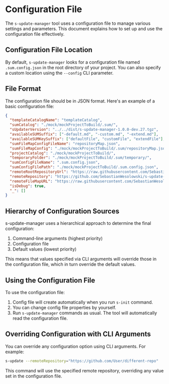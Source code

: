 # Configuration File

The `s-update-manager` tool uses a configuration file to manage various settings and parameters. This document explains how to set up and use the configuration file effectively.

## Configuration File Location

By default, `s-update-manager` looks for a configuration file named `.sum.config.json` in the root directory of your project. You can also specify a custom location using the `--config` CLI parameter.

## File Format

The configuration file should be in JSON format. Here's an example of a basic configuration file:

```json
{
  "templateCatalogName": "templateCatalog",
  "sumCatalog": "./mock/mockProjectToBuild/.sum/",
  "sUpdaterVersion": "../../dist/s-update-manager-1.0.0-dev.27.tgz",
  "availableSUMSuffix": ["-default.md", "-custom.md", "-extend.md"],
  "availableSUMKeySuffix": ["defaultFile", "customFile", "extendFile"],
  "sumFileMapConfigFileName": "repositoryMap.json",
  "sumFileMapConfig": "./mock/mockProjectToBuild/.sum/repositoryMap.json",
  "projectCatalog": "./mock/mockProjectToBuild/",
  "temporaryFolder": "./mock/mockProjectToBuild/.sum/temporary/",
  "sumConfigFileName": ".sum.config.json",
  "sumConfigFilePath": "./mock/mockProjectToBuild/.sum.config.json",
  "remoteRootRepositoryUrl": "https://raw.githubusercontent.com/SebastianWesolowski/s-update-manager/dev/mock/mockTemplateToUpdate",
  "remoteRepository": "https://github.com/SebastianWesolowski/s-update-manager/tree/dev/mock/mockTemplateToUpdate",
  "remoteFileMapURL": "https://raw.githubusercontent.com/SebastianWesolowski/s-update-manager/dev/mock/mockTemplateToUpdate/templateCatalog/repositoryMap.json",
  "isDebug": true,
  "_": []
}
```

## Hierarchy of Configuration Sources

s-update-manager uses a hierarchical approach to determine the final configuration:

1. Command-line arguments (highest priority)
2. Configuration file
3. Default values (lowest priority)

This means that values specified via CLI arguments will override those in the configuration file, which in turn override the default values.

## Using the Configuration File

To use the configuration file:

1. Config file will create automatically when you run `s-init` command.
2. You can change config file properties by yourself.
3. Run `s-update-manager` commands as usual. The tool will automatically read the configuration file.

## Overriding Configuration with CLI Arguments

You can override any configuration option using CLI arguments. For example:

```bash
s-update --remoteRepository="https://github.com/User/different-repo"
```

This command will use the specified remote repository, overriding any value set in the configuration file.

